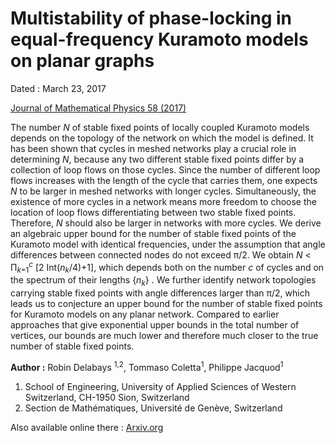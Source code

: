 # Multistability of phase-locking in equal-frequency Kuramoto models on planar graphs

Dated : March 23, 2017

[Journal of Mathematical Physics 58 (2017)](http://dx.doi.org/10.1063/1.4978697)

The number *N* of stable fixed points of locally coupled Kuramoto models depends on the topology of the network on which the model is defined. 
It has been shown that cycles in meshed networks play a crucial role in determining *N*, because any two different stable fixed points differ by a collection of loop flows on those cycles. 
Since the number of different loop flows increases with the length of the cycle that carries them, one expects *N* to be larger in meshed networks with longer cycles. 
Simultaneously, the existence of more cycles in a network means more freedom to choose the location of loop flows differentiating between two stable fixed points. 
Therefore, *N* should also be larger in networks with more cycles. We derive an algebraic upper bound for the number of stable fixed points of the Kuramoto model with identical frequencies, under the assumption that angle differences between connected nodes do not exceed &pi;/2. 
We obtain *N* < &#928;<sub>*k*=1</sub><sup>*c*</sup> [2 Int(*n*<sub>*k*</sub>/4)+1], which depends both on the number *c* of cycles and on the spectrum of their lengths {*n*<sub>*k*</sub>} . 
We further identify network topologies carrying stable fixed points with angle differences larger than &pi;/2, which leads us to conjecture an upper bound for the number of stable fixed points for Kuramoto models on any planar network. 
Compared to earlier approaches that give exponential upper bounds in the total number of vertices, our bounds are much lower and therefore much closer to the true number of stable fixed points. 

**Author :** Robin Delabays <sup>1,2</sup>, Tommaso Coletta<sup>1</sup>, Philippe Jacquod<sup>1</sup>
1) School of Engineering, University of Applied Sciences of Western Switzerland, CH-1950 Sion, Switzerland
2) Section de Mathématiques, Université de Genève, Switzerland


Also available online there : [Arxiv.org](https://arxiv.org/abs/1609.02359)



